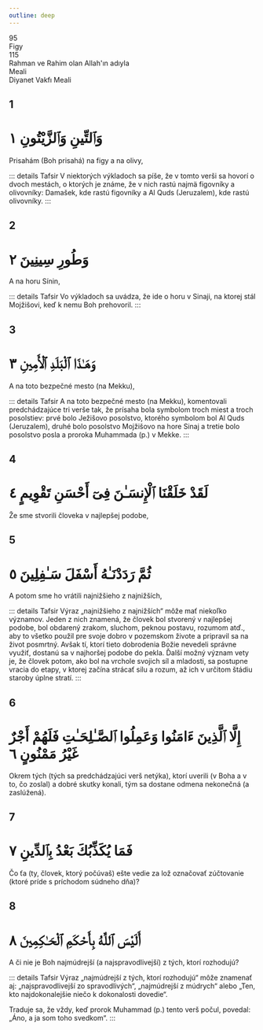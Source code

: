 ```yaml
---
outline: deep
---
```


<!--CHAPTER INTRO-->
<div class="chapter-title-wrapper">
<div class="chapter-title">95</div>
<div class="chapter-title-slovak">Figy</div>
<div class="chapter-opening">115</div>
<div class="chapter-opening-slovak">Rahman ve Rahim olan Allah'ın adıyla</div>
</div>

<div class="intro2-wrapper">
<div class="chapter-info-wrapper">
<div class="chapter-info-translation">Meali</div>
<div class="chapter-info-name">Diyanet Vakfı Meali</div>
</div>

</div>

## 1

<!-- CHAPTER NUMBERS -->
<Badge type="info" text="95:1" class="badge" />
<div>
<div class="main-verse" >
<!-- ARABIC -->
<h1 class="verse-arabic">وَٱلتِّينِ وَٱلزَّيْتُونِ ١</h1>
</div>
<!-- TÜRKÇE -->
<p>Prisahám (Boh prisahá) na figy a na olivy,</p>
</div>
<!-- TAFSIR -->

::: details Tafsir
V niektorých výkladoch sa píše, že v tomto verši sa hovorí o dvoch mestách, o ktorých je známe, že v nich rastú najmä figovníky a olivovníky: Damašek, kde rastú figovníky a Al Quds (Jeruzalem), kde rastú olivovníky.
:::

<div class="break"></div>

## 2

<!-- CHAPTER NUMBERS -->
<Badge type="info" text="95:2" class="badge" />
<div>
<div class="main-verse" >
<!-- ARABIC -->
<h1 class="verse-arabic">وَطُورِ سِينِينَ ٢</h1>
</div>
<!-- TÜRKÇE -->
<p>A na horu Sínin,</p>
</div>
<!-- TAFSIR -->

::: details Tafsir
Vo výkladoch sa uvádza, že ide o horu v Sinaji, na ktorej stál Mojžišovi, keď k nemu Boh prehovoril.
:::

<div class="break"></div>

## 3

<!-- CHAPTER NUMBERS -->
<Badge type="info" text="95:3" class="badge" />
<div>
<div class="main-verse" >
<!-- ARABIC -->
<h1 class="verse-arabic">وَهَـٰذَا ٱلْبَلَدِ ٱلْأَمِينِ ٣</h1>
</div>
<!-- TÜRKÇE -->
<p>A na toto bezpečné mesto (na Mekku),</p>
</div>
<!-- TAFSIR -->

::: details Tafsir
A na toto bezpečné mesto (na Mekku), komentovali predchádzajúce tri verše tak, že prísaha bola symbolom troch miest a troch posolstiev: prvé bolo Ježišovo posolstvo, ktorého symbolom bol Al Quds (Jeruzalem), druhé bolo posolstvo Mojžišovo na hore Sinaj a tretie bolo posolstvo posla a proroka Muhammada (p.) v Mekke.
:::

<div class="break"></div>

## 4

<!-- CHAPTER NUMBERS -->
<Badge type="info" text="95:4" class="badge" />
<div>
<div class="main-verse" >
<!-- ARABIC -->
<h1 class="verse-arabic">لَقَدْ خَلَقْنَا ٱلْإِنسَـٰنَ فِىٓ أَحْسَنِ تَقْوِيمٍ ٤</h1>
</div>
<!-- TÜRKÇE -->
<p>Že sme stvorili človeka v najlepšej podobe,</p>
</div>
<div class="break"></div>

## 5

<!-- CHAPTER NUMBERS -->
<Badge type="info" text="95:5" class="badge" />
<div>
<div class="main-verse" >
<!-- ARABIC -->
<h1 class="verse-arabic">ثُمَّ رَدَدْنَـٰهُ أَسْفَلَ سَـٰفِلِينَ ٥</h1>
</div>
<!-- TÜRKÇE -->
<p>A potom sme ho vrátili najnižšieho z najnižších,</p>
</div>
<!-- TAFSIR -->

::: details Tafsir
Výraz „najnižšieho z najnižších“ môže mať niekoľko významov. Jeden z nich znamená, že človek bol stvorený v najlepšej podobe, bol obdarený zrakom, sluchom, peknou postavu, rozumom atď., aby to všetko použil pre svoje dobro v pozemskom živote a pripravil sa na život posmrtný. Avšak tí, ktorí tieto dobrodenia Božie nevedeli správne využiť, dostanú sa v najhoršej podobe do pekla. Ďalší možný význam vety je, že človek potom, ako bol na vrchole svojich síl a mladosti, sa postupne vracia do etapy, v ktorej začína strácať silu a rozum, až ich v určitom štádiu staroby úplne stratí.
:::

<div class="break"></div>

## 6

<!-- CHAPTER NUMBERS -->
<Badge type="info" text="95:6" class="badge" />
<div>
<div class="main-verse" >
<!-- ARABIC -->
<h1 class="verse-arabic">إِلَّا ٱلَّذِينَ ءَامَنُوا وَعَمِلُوا ٱلصَّـٰلِحَـٰتِ فَلَهُمْ أَجْرٌ غَيْرُ مَمْنُونٍ ٦</h1>
</div>
<!-- TÜRKÇE -->
<p>Okrem tých (tých sa predchádzajúci verš netýka), ktorí uverili (v Boha a v to, čo zoslal) a dobré skutky konali, tým sa dostane odmena nekonečná (a zaslúžená).</p>
</div>

<div class="break"></div>

## 7

<!-- CHAPTER NUMBERS -->
<Badge type="info" text="95:7" class="badge" />
<div>
<div class="main-verse" >
<!-- ARABIC -->
<h1 class="verse-arabic">فَمَا يُكَذِّبُكَ بَعْدُ بِٱلدِّينِ ٧</h1>
</div>
<!-- TÜRKÇE -->
<p>Čo ťa (ty, človek, ktorý počúvaš) ešte vedie za lož označovať zúčtovanie (ktoré príde s príchodom súdneho dňa)?</p>
</div>
<div class="break"></div>

## 8

<!-- CHAPTER NUMBERS -->
<Badge type="info" text="95:8" class="badge" />
<div>
<div class="main-verse" >
<!-- ARABIC -->
<h1 class="verse-arabic">أَلَيْسَ ٱللَّهُ بِأَحْكَمِ ٱلْحَـٰكِمِينَ ٨</h1>
</div>
<!-- TÜRKÇE -->
<p>A či nie je Boh najmúdrejší (a najspravodlivejší) z tých, ktorí rozhodujú?</p>
</div>
<!-- TAFSIR -->

::: details Tafsir
Výraz „najmúdrejší z tých, ktorí rozhodujú“ môže znamenať aj: „najspravodlivejší zo spravodlivých“, „najmúdrejší z múdrych“ alebo „Ten, kto najdokonalejšie niečo k dokonalosti dovedie“.

Traduje sa, že vždy, keď prorok Muhammad (p.) tento verš počul, povedal: „Áno, a ja som toho svedkom“.
:::
